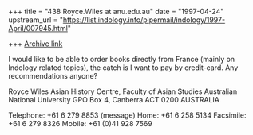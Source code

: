 +++
title = "438 Royce.Wiles at anu.edu.au"
date = "1997-04-24"
upstream_url = "https://list.indology.info/pipermail/indology/1997-April/007945.html"

+++
[Archive link](https://list.indology.info/pipermail/indology/1997-April/007945.html)

I would like to be able to order books directly from France (mainly on
Indology related topics), the catch is I want to pay by credit-card. Any
recommendations anyone?

Royce Wiles
Asian History Centre, Faculty of Asian Studies
Australian National University
GPO Box 4, Canberra  ACT 0200   AUSTRALIA

Telephone: +61 6 279 8853 (message)     Home: +61 6 258 5134
Facsimile: +61 6 279 8326               Mobile: +61 (0)41 928 7569






